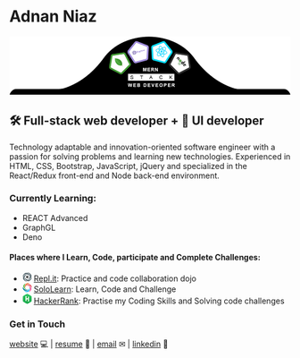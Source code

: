 # Adnan Niaz
![img](images/banner2.png)

## 🛠 Full-stack web developer + 🎨 UI developer
Technology adaptable and innovation-oriented software engineer with a passion for solving problems and learning new
technologies. Experienced in HTML, CSS, Bootstrap, JavaScript, jQuery and specialized in the React/Redux front-end
and Node back-end environment.

### Currently Learning:

 - REACT Advanced
 - GraphGL
 - Deno

#### Places where I Learn, Code, participate and Complete Challenges:

 - ![replit](images/replit.png) [Repl.it](https://repl.it/@adnanniaz): Practice and code collaboration dojo
 - ![sololearn](images/sololearn.png) [SoloLearn](https://www.sololearn.com/Profile/383429): Learn, Code and Challenge
 - ![hackerrank](images/hacker-rank.png) [HackerRank](https://www.hackerrank.com/adnan_niaz71): Practise my Coding Skills and Solving code challenges

### Get in Touch
[website](https://www.sanistudio.online) 💻 |
[resume](https://drive.google.com/open?id=1Kd3K2eCeDBLFDuSfHqVtPW3C3ACL7ueC) 📄 |
[email](mailto:adnanniaz77@yahoo.com) ✉ |
[linkedin](https://www.linkedin.com/in/adnanniaz77/) 🔗
